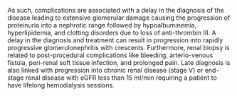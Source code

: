As such, complications are associated with a delay in the diagnosis of the disease leading to extensive glomerular damage causing the progression of proteinuria into a nephrotic range followed by hypoalbuminemia, hyperlipidemia, and clotting disorders due to loss of anti-thrombin III. A delay in the diagnosis and treatment can result in progression into rapidly progressive glomerulonephritis with crescents. Furthermore, renal biopsy is related to post-procedural complications like bleeding, arterio-venous fistula, peri-renal soft tissue infection, and prolonged pain. Late diagnosis is also linked with progression into chronic renal disease (stage V) or end-stage renal disease with eGFR less than 15 ml/min requiring a patient to have lifelong hemodialysis sessions.